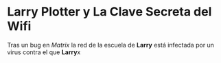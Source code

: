 # Larry Plotter y La Clave Secreta del Wifi

Tras un bug en *Matrix* la red de la escuela de **Larry** está
infectada por un virus contra el que **Larry**x
